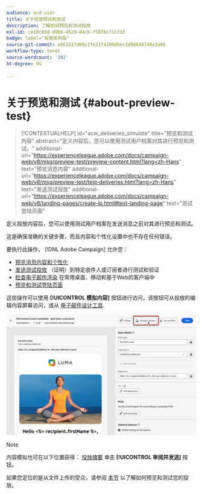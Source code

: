 ```yaml
---
audience: end-user
title: 关于投放预览和测试
description: 了解如何预览和测试投放
exl-id: ce10c89d-d9b8-4529-84cb-f58f8c71c733
badge: label="有限发布版"
source-git-commit: e661517d68c2fe21f4209dbec2d98648740a3a86
workflow-type: tm+mt
source-wordcount: '202'
ht-degree: 9%

---
```


# 关于预览和测试 {#about-preview-test}

>[!CONTEXTUALHELP]
>id="acw_deliveries_simulate"
>title="预览和测试内容"
>abstract="定义内容后，您可以使用测试用户档案对其进行预览和测试。"
>additional-url="https://experienceleague.adobe.com/docs/campaign-web/v8/msg/preview-test/preview-content.html?lang=zh-Hans" text="预览消息内容"
>additional-url="https://experienceleague.adobe.com/docs/campaign-web/v8/msg/preview-test/test-deliveries.html?lang=zh-Hans" text="发送测试投放"
>additional-url="https://experienceleague.adobe.com/docs/campaign-web/v8/landing-pages/create-lp.html#test-landing-page" text="测试登陆页面"

定义投放内容后，您可以使用测试用户档案在发送消息之前对其进行预览和测试。

这是确保准确的关键步骤，而且内容和个性化设置中也不存在任何错误。

要执行此操作， [!DNL Adobe Campaign] 允许您：

* [预览消息内容和个性化](preview-content.md)
* [发送测试投放](test-deliveries.md) （证明）到特定收件人或订阅者进行测试和验证
* [检查电子邮件渲染](email-rendering.md) 在常用桌面、移动和基于Web的客户端中
* [预览和测试登陆页面](../landing-pages/create-lp.md#test-landing-page)

这些操作可以使用 **[!UICONTROL 模拟内容]** 按钮进行访问，该按钮可从投放的编辑内容屏幕访问，或从 [电子邮件设计工具](../email/get-started-email-designer.md).

![](assets/simulate-button.png)

>[!NOTE]
>
>内容模拟也可在以下位置获得： [投放摘要](../monitor/prepare-send.md) 单击 **[!UICONTROL 审阅并发送]** 按钮。
>
>如果您定位的是从文件上传的受众，请参阅 [本节](../audience/file-audience.md#preview--test-your-email-test) 以了解如何预览和测试您的投放。
